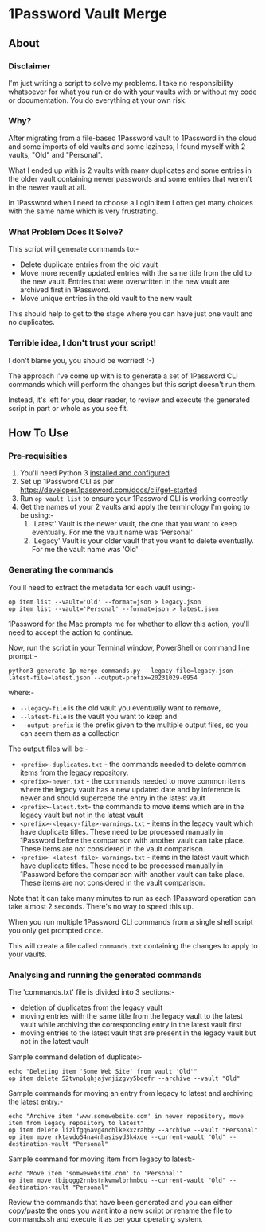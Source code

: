 # 1Password Vault Merge

## About

### Disclaimer
I'm just writing a script to solve my problems. I take no responsibility whatsoever for what you run or do with your vaults with or without my code or documentation. You do everything at your own risk.

### Why?
After migrating from a file-based 1Password vault to 1Password in the cloud and some imports of old vaults and some laziness, I found myself with 2 vaults, "Old" and "Personal".

What I ended up with is 2 vaults with many duplicates and some entries in the older vault containing newer passwords and some entries that weren't in the newer vault at all.

In 1Password when I need to choose a Login item I often get many choices with the same name which is very frustrating.

### What Problem Does It Solve?
This script will generate commands to:-
* Delete duplicate entries from the old vault
* Move more recently updated entries with the same title from the old to the new vault. Entries that were overwritten in the new vault are archived first in 1Password.
* Move unique entries in the old vault to the new vault

This should help to get to the stage where you can have just one vault and no duplicates.

### Terrible idea, I don't trust your script!
I don't blame you, you should be worried! :-)

The approach I've come up with is to generate a set of 1Password CLI commands which will perform the changes but this script doesn't run them.

Instead, it's left for you, dear reader, to review and execute the generated script in part or whole as you see fit.

## How To Use

### Pre-requisities

1. You'll need Python 3 [installed and configured](https://wiki.python.org/moin/BeginnersGuide/Download)
2. Set up 1Password CLI as per https://developer.1password.com/docs/cli/get-started
2. Run `op vault list` to ensure your 1Password CLI is working correctly
3. Get the names of your 2 vaults and apply the terminology I'm going to be using:- 
   1. 'Latest' Vault is the newer vault, the one that you want to keep eventually. For me the vault name was 'Personal'
   2. 'Legacy' Vault is your older vault that you want to delete eventually. For me the vault name was 'Old'

### Generating the commands

You'll need to extract the metadata for each vault using:-
```
op item list --vault='Old' --format=json > legacy.json
op item list --vault='Personal' --format=json > latest.json
``` 
1Password for the Mac prompts me for whether to allow this action, you'll need to accept the action to continue.

Now, run the script in your Terminal window, PowerShell or command line prompt:-

```
python3 generate-1p-merge-commands.py --legacy-file=legacy.json --latest-file=latest.json --output-prefix=20231029-0954
```
where:-
* `--legacy-file` is the old vault you eventually want to remove,
* `--latest-file` is the vault you want to keep and
* `--output-prefix` is the prefix given to the multiple output files, so you can seem them as a collection

The output files will be:-
* `<prefix>-duplicates.txt` - the commands needed to delete common items from the legacy repository.
* `<prefix>-newer.txt` - the commands needed to move common items where the legacy vault has a new updated date and by inference is newer and should supercede the entry in the latest vault
* `<prefix>-latest.txt`- the commands to move items which are in the legacy vault but not in the latest vault
* `<prefix>-<legacy-file>-warnings.txt` - items in the legacy vault which have duplicate titles. These need to be processed manually in 1Password before the comparison with another vault can take place. These items are not considered in the vault comparison.
* `<prefix>-<latest-file>-warnings.txt` - items in the latest vault which have duplicate titles. These need to be processed manually in 1Password before the comparison with another vault can take place. These items are not considered in the vault comparison.





Note that it can take many minutes to run as each 1Password operation can take almost 2 seconds. There's no way to speed this up.

When you run multiple 1Password CLI commands from a single shell script you only get prompted once.

This will create a file called `commands.txt` containing the changes to apply to your vaults.

### Analysing and running the generated commands

The 'commands.txt' file is divided into 3 sections:-
* deletion of duplicates from the legacy vault
* moving entries with the same title from the legacy vault to the latest vault while archiving the corresponding entry in the latest vault first
* moving entries to the latest vault that are present in the legacy vault but not in the latest vault

Sample command deletion of duplicate:-
```
echo "Deleting item 'Some Web Site' from vault 'Old'"
op item delete 52tvnplqhjajvnjizgvy5bdefr --archive --vault "Old"
```

Sample commands for moving an entry from legacy to latest and archiving the latest entry:-
```
echo "Archive item 'www.somewebsite.com' in newer repository, move item from legacy repository to latest"
op item delete lizlfgq6avg4nchlkekxzrahby --archive --vault "Personal"
op item move rktavdo54na4nhasisyd3k4xde --current-vault "Old" --destination-vault "Personal"
```

Sample command for moving item from legacy to latest:-
```
echo "Move item 'somwewebsite.com' to 'Personal'"
op item move tbipqgg2rnbstnkvmwlbrhmbqu --current-vault "Old" --destination-vault "Personal"
```

Review the commands that have been generated and you can either copy/paste the ones you want into a new script or rename the file to commands.sh and execute it as per your operating system.
